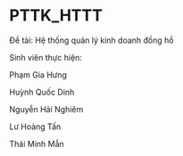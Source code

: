 # PTTK_HTTT
Đề tài: Hệ thống quản lý kinh doanh đồng hồ

Sinh viên thực hiện:

Phạm Gia Hưng

Huỳnh Quốc Dinh

Nguyễn Hải Nghiêm

Lư Hoàng Tấn

Thái Minh Mẫn
